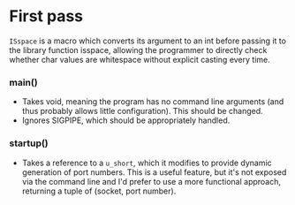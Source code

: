 # First pass 

`ISspace` is a macro which converts its argument to an int before passing 
it to the library function isspace, allowing the programmer to directly 
check whether char values are whitespace without explicit casting every 
time.

### main()

+ Takes void, meaning the program has no command line arguments (and thus
probably allows little configuration). This should be changed.
+ Ignores SIGPIPE, which should be appropriately handled.

### startup()

+ Takes a reference to a `u_short`, which it modifies to provide dynamic
generation of port numbers. This is a useful feature, but it's not exposed
via the command line and I'd prefer to use a more functional approach,
returning a tuple of (socket, port number).

